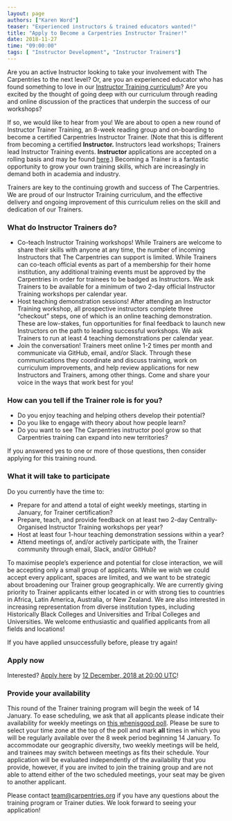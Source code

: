```yaml
---
layout: page
authors: ["Karen Word"]
teaser: "Experienced instructors & trained educators wanted!"
title: "Apply to Become a Carpentries Instructor Trainer!"
date: 2018-11-27
time: "09:00:00"
tags: [ "Instructor Development", "Instructor Trainers"]
---
```


Are you an active Instructor looking to take your involvement with The Carpentries to the next level?
Or, are you an experienced educator who has found something to love in our
[Instructor Training curriculum](https://carpentries.github.io/instructor-training/)?
Are you excited by the thought of going deep with our curriculum through reading and online
discussion of the practices that underpin the success of our workshops?

If so, we would like to hear from you!  We are about to open a new round of Instructor Trainer Training,
an 8-week reading group and on-boarding to become a certified Carpentries Instructor Trainer.
(Note that this is different from becoming a certified **Instructor.** Instructors lead workshops;
Trainers lead Instructor Training events. **Instructor** applications are accepted on a rolling basis
and may be found [here](https://amy.carpentries.org/forms/request_training/).) Becoming a Trainer is a fantastic opportunity
to grow your own training skills, which are increasingly in demand both in academia and industry.

Trainers are key to the continuing growth and success of The Carpentries. We are proud of our Instructor Training curriculum,
and the effective delivery and ongoing improvement of this curriculum relies on the skill and dedication of our Trainers.

### What do Instructor Trainers do?
- Co-teach Instructor Training workshops! While Trainers are welcome to share their skills with anyone at any time,
the number of incoming Instructors that The Carpentries can support is limited. While Trainers can co-teach official
events as part of a membership for their home institution, any additional training events must be approved by the
Carpentries in order for trainees to be badged as Instructors. We ask Trainers to be available for a minimum of
two 2-day official Instructor Training workshops per calendar year.
- Host teaching demonstration sessions! After attending an Instructor Training workshop, all
prospective instructors complete three “checkout” steps, one of which is an online teaching
demonstration. These are low-stakes, fun opportunities for final feedback to launch new Instructors on the path
to leading successful workshops. We ask Trainers to run at least 4 teaching demonstrations per calendar year.
- Join the conversation! Trainers meet online 1-2 times per month and communicate via GitHub, email, and/or Slack.
Through these communications they coordinate and discuss training, work on curriculum improvements, and help review
applications for new Instructors and Trainers, among other things. Come and share your voice in the ways that work best for you!

### How can you tell if the Trainer role is for you?

- Do you enjoy teaching and helping others develop their potential?
- Do you like to engage with theory about how people learn?
- Do you want to see The Carpentries instructor pool grow so that Carpentries training can expand into new territories?

If you answered yes to one or more of those questions, then consider applying for this training round.

### What it will take to participate

Do you currently have the time to:

- Prepare for and attend a total of eight weekly meetings, starting in January, for Trainer certification?
- Prepare, teach, and provide feedback on at least two 2-day Centrally-Organised Instructor Training workshops per year?
- Host at least four 1-hour teaching demonstration sessions within a year?
- Attend meetings of, and/or actively participate with, the Trainer community through email, Slack, and/or GitHub?

To maximise people’s experience and potential for close interaction, we will be accepting only a small group of applicants.
While we wish we could accept every applicant, spaces are limited, and we want to be strategic about broadening our Trainer
group geographically. We are currently giving priority to Trainer applicants either located in or with strong ties to countries
in Africa, Latin America, Australia, or New Zealand. We are also interested in increasing representation from diverse institution
types, including Historically Black Colleges and Universities and Tribal Colleges and Universities. We welcome enthusiastic and
qualified applicants from all fields and locations!

If you have applied unsuccessfully before, please try again!

### Apply now

Interested? [Apply here](https://goo.gl/forms/AnOWlVG3Gh13xGyv2) by
[12 December, 2018 at 20:00 UTC](https://www.timeanddate.com/worldclock/fixedtime.html?msg=Deadline+to+submit+an+application+to+become+a+Trainer+with+The+Carpentries.&iso=20181212T12&p1=224)!

### Provide your availability

This round of the Trainer training program will begin the week of 14 January.
To ease scheduling, we ask that all applicants please indicate their availability for
weekly meetings on [this whenisgood poll](http://whenisgood.net/trainerprepoll).
Please be sure to select your time zone at the top of the
poll and mark **all** times in which you will be regularly available over the 8 week period beginning
14 January. To accommodate our geographic diversity, two weekly meetings will be held, and trainees may
switch between meetings as fits their schedule. Your application will be evaluated independently of the
availability that you provide, however, if you are invited to join the training group and are not able to attend
either of the two scheduled meetings, your seat may be given to another applicant.

Please contact team@carpentries.org if you have any questions about the training program or Trainer duties.
We look forward to seeing your application!
